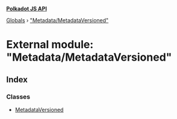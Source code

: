 **[Polkadot JS API](../README.md)**

[Globals](../globals.md) › [&quot;Metadata/MetadataVersioned&quot;](_metadata_metadataversioned_.md)

# External module: "Metadata/MetadataVersioned"

## Index

### Classes

* [MetadataVersioned](../classes/_metadata_metadataversioned_.metadataversioned.md)